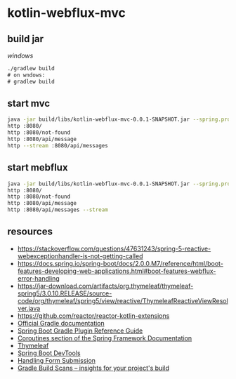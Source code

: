 # kotlin-webflux-mvc

## build jar

_windows_

```cmd
./gradlew build
# on wndows:
# gradlew build
```

## start mvc

```bash
java -jar build/libs/kotlin-webflux-mvc-0.0.1-SNAPSHOT.jar --spring.profiles.active=mvc
http :8080/
http :8080/not-found
http :8080/api/message 
http --stream :8080/api/messages 
```

## start mebflux

```bash
java -jar build/libs/kotlin-webflux-mvc-0.0.1-SNAPSHOT.jar --spring.profiles.active=webflux
http :8080/
http :8080/not-found
http :8080/api/message
http :8080/api/messages --stream 
```

## resources

* https://stackoverflow.com/questions/47631243/spring-5-reactive-webexceptionhandler-is-not-getting-called
* https://docs.spring.io/spring-boot/docs/2.0.0.M7/reference/html/boot-features-developing-web-applications.html#boot-features-webflux-error-handling
* https://jar-download.com/artifacts/org.thymeleaf/thymeleaf-spring5/3.0.10.RELEASE/source-code/org/thymeleaf/spring5/view/reactive/ThymeleafReactiveViewResolver.java
* https://github.com/reactor/reactor-kotlin-extensions
* [Official Gradle documentation](https://docs.gradle.org)
* [Spring Boot Gradle Plugin Reference Guide](https://docs.spring.io/spring-boot/docs/2.2.2.RELEASE/gradle-plugin/reference/html/)
* [Coroutines section of the Spring Framework Documentation](https://docs.spring.io/spring/docs/5.2.2.RELEASE/spring-framework-reference/languages.html#coroutines)
* [Thymeleaf](https://docs.spring.io/spring-boot/docs/2.2.2.RELEASE/reference/htmlsingle/#boot-features-spring-mvc-template-engines)
* [Spring Boot DevTools](https://docs.spring.io/spring-boot/docs/2.2.2.RELEASE/reference/htmlsingle/#using-boot-devtools)
* [Handling Form Submission](https://spring.io/guides/gs/handling-form-submission/)
* [Gradle Build Scans – insights for your project's build](https://scans.gradle.com#gradle)
